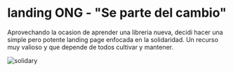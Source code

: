 # landing ONG - "Se parte del cambio"

Aprovechando la ocasion de aprender una libreria nueva, decidi hacer una simple pero potente landing page enfocada en la solidaridad. Un recurso muy valioso y que depende de todos cultivar y mantener. 

![solidary](https://user-images.githubusercontent.com/81191528/226192602-90cbbabf-40f3-4814-848c-ed65988d256a.gif)

